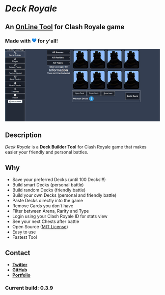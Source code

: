 # _Deck Royale_

## An [OnLine Tool](https://deckroyale.netlify.com) for Clash Royale game

### Made with <img src="./images/heart.png" width=15> for y'all!

[<img src="./images/deck_royale.png" />](https://deckroyale.netlify.com "Deck Royale")

## Description
  _Deck Royale_ is a **Deck Builder Tool** for Clash Royale game that makes easier your friendly and personal battles.

## Why
  - Save your preferred Decks (until 100 Decks!!!)
  - Build smart Decks (personal battle)
  - Build random Decks (friendly battle)
  - Build your own Decks (personal and friendly battle)
  - Paste Decks directly into the game
  - Remove Cards you don't have
  - Filter between Arena, Rarity and Type
  - Login using your Clash Royale ID for stats view
  - See your next Chests after battle
  - Open Source ([MIT License](https://github.com/lucasnaja/deck-royale/blob/master/LICENSE))
  - Easy to use
  - Fastest Tool

## Contact
  - **[Twitter](https://twitter.com/lucasnaja0 "My Twitter")**
  - **[GitHub](https://github.com/lucasnaja "My GitHub")**
  - **[Portfolio](https://lucasnaja.github.io "My OnLine Portfolio")**

### Current build: **0.3.9**